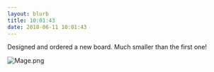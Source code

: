 ```yaml
---
layout: blurb
title: 10:01:43
date: 2018-06-11 10:01:43
---
```

Designed and ordered a new board. Much smaller than the first one!

![Mage.png](http://www.subdimension.co.uk/files/2018-06-11-095820/Mage.png)
